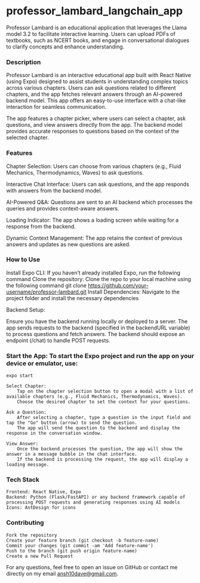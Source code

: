 # professor_lambard_langchain_app
Professor Lambard is an educational application that leverages the Llama model 3.2 to facilitate interactive learning. Users can upload PDFs of textbooks, such as NCERT books, and engage in conversational dialogues to clarify concepts and enhance understanding.

### Description

Professor Lambard is an interactive educational app built with React Native (using Expo) designed to assist students in understanding complex topics across various chapters. Users can ask questions related to different chapters, and the app fetches relevant answers through an AI-powered backend model. This app offers an easy-to-use interface with a chat-like interaction for seamless communication.

The app features a chapter picker, where users can select a chapter, ask questions, and view answers directly from the app. The backend model provides accurate responses to questions based on the context of the selected chapter.

### Features

Chapter Selection: Users can choose from various chapters (e.g., Fluid Mechanics, Thermodynamics, Waves) to ask questions.

Interactive Chat Interface: Users can ask questions, and the app responds with answers from the backend model.

AI-Powered Q&A: Questions are sent to an AI backend which processes the queries and provides context-aware answers.

Loading Indicator: The app shows a loading screen while waiting for a response from the backend.

Dynamic Context Management: The app retains the context of previous answers and updates as new questions are asked.

### How to Use

Install Expo CLI: If you haven’t already installed Expo, run the following command
Clone the repository: Clone the repo to your local machine using the following command
git clone https://github.com/your-username/professor-lambard.git
Install Dependencies: Navigate to the project folder and install the necessary dependencies

Backend Setup:

Ensure you have the backend running locally or deployed to a server. The app sends requests to the backend (specified in the backendURL variable) to process questions and fetch answers.
The backend should expose an endpoint (/chat) to handle POST requests.

### Start the App: To start the Expo project and run the app on your device or emulator, use:

    expo start

    Select Chapter:
        Tap on the chapter selection button to open a modal with a list of available chapters (e.g., Fluid Mechanics, Thermodynamics, Waves).
        Choose the desired chapter to set the context for your questions.

    Ask a Question:
        After selecting a chapter, type a question in the input field and tap the "Go" button (arrow) to send the question.
        The app will send the question to the backend and display the response in the conversation window.

    View Answer:
        Once the backend processes the question, the app will show the answer in a message bubble in the chat interface.
        If the backend is processing the request, the app will display a loading message.

### Tech Stack

    Frontend: React Native, Expo
    Backend: Python (Flask/FastAPI) or any backend framework capable of processing POST requests and generating responses using AI models
    Icons: AntDesign for icons

### Contributing

    Fork the repository
    Create your feature branch (git checkout -b feature-name)
    Commit your changes (git commit -am 'Add feature-name')
    Push to the branch (git push origin feature-name)
    Create a new Pull Request

For any questions, feel free to open an issue on GitHub or contact me directly on my email ansh10dave@gmail.com. 
